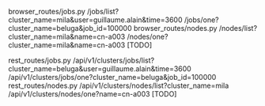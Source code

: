 
browser_routes/jobs.py
        /jobs/list?cluster_name=mila&user=guillaume.alain&time=3600
        /jobs/one?cluster_name=beluga&job_id=100000
browser_routes/nodes.py
        /nodes/list?cluster_name=mila&name=cn-a003
        /nodes/one?cluster_name=mila&name=cn-a003   [TODO]

rest_routes/jobs.py
        /api/v1/clusters/jobs/list?cluster_name=beluga&user=guillaume.alain&time=3600
        /api/v1/clusters/jobs/one?cluster_name=beluga&job_id=100000
rest_routes/nodes.py
        /api/v1/clusters/nodes/list?cluster_name=mila
        /api/v1/clusters/nodes/one?name=cn-a003   [TODO]